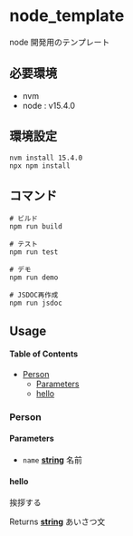 # node_template

node 開発用のテンプレート

## 必要環境

- nvm
- node : v15.4.0

## 環境設定

    nvm install 15.4.0
    npx npm install

## コマンド

    # ビルド
    npm run build

    # テスト
    npm run test

    # デモ
    npm run demo

    # JSDOC再作成
    npm run jsdoc

## Usage

<!-- Generated by documentation.js. Update this documentation by updating the source code. -->

#### Table of Contents

- [Person][1]
  - [Parameters][2]
  - [hello][3]

### Person

#### Parameters

- `name` **[string][4]** 名前

#### hello

挨拶する

Returns **[string][4]** あいさつ文

[1]: #person

[2]: #parameters

[3]: #hello

[4]: https://developer.mozilla.org/docs/Web/JavaScript/Reference/Global_Objects/String

